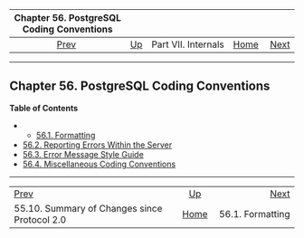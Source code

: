 <!--?xml version="1.0" encoding="UTF-8" standalone="no"?-->

|                   Chapter 56. PostgreSQL Coding Conventions                   |                                            |                     |                                                       |                                                |
| :---------------------------------------------------------------------------: | :----------------------------------------- | :-----------------: | ----------------------------------------------------: | ---------------------------------------------: |
| [Prev](protocol-changes.html "55.10. Summary of Changes since Protocol 2.0")  | [Up](internals.html "Part VII. Internals") | Part VII. Internals | [Home](index.html "PostgreSQL 17devel Documentation") |  [Next](source-format.html "56.1. Formatting") |

***

## Chapter 56. PostgreSQL Coding Conventions

**Table of Contents**

  * *   [56.1. Formatting](source-format.html)
* [56.2. Reporting Errors Within the Server](error-message-reporting.html)
* [56.3. Error Message Style Guide](error-style-guide.html)
* [56.4. Miscellaneous Coding Conventions](source-conventions.html)

***

|                                                                               |                                                       |                                                |
| :---------------------------------------------------------------------------- | :---------------------------------------------------: | ---------------------------------------------: |
| [Prev](protocol-changes.html "55.10. Summary of Changes since Protocol 2.0")  |       [Up](internals.html "Part VII. Internals")      |  [Next](source-format.html "56.1. Formatting") |
| 55.10. Summary of Changes since Protocol 2.0                                  | [Home](index.html "PostgreSQL 17devel Documentation") |                               56.1. Formatting |
